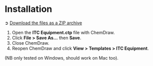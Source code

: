 Installation
============

&#10162; [Download the files as a ZIP archive](https://github.com/itc/chemdraw-templates/archive/v1.0.0.zip)

1. Open the **ITC Equipment.ctp** file with ChemDraw.
2. Click **File > Save As...** then **Save**.
3. Close ChemDraw.
4. Reopen ChemDraw and click **View > Templates > ITC Equipment**.

(NB only tested on Windows, should work on Mac too).
